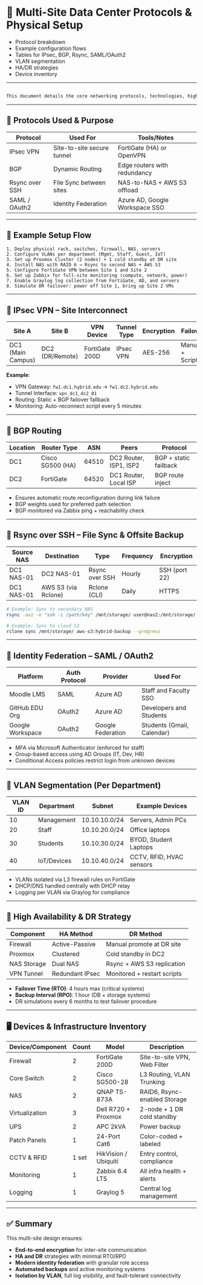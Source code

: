 # 🏢 Multi-Site Data Center Protocols & Physical Setup

* Protocol breakdown
* Example configuration flows
* Tables for IPsec, BGP, Rsync, SAML/OAuth2
* VLAN segmentation
* HA/DR strategies
* Device inventory

---

````markdown

This document details the core networking protocols, technologies, high availability (HA), disaster recovery (DR) strategies, and example flows used in a **multi-site hybrid university data center environment**.

````
---

## 🔌 Protocols Used & Purpose

| Protocol         | Used For                  | Tools/Notes                    |
|------------------|---------------------------|---------------------------------|
| IPsec VPN        | Site-to-site secure tunnel| FortiGate (HA) or OpenVPN       |
| BGP              | Dynamic Routing           | Edge routers with redundancy    |
| Rsync over SSH   | File Sync between sites   | NAS-to-NAS + AWS S3 offload     |
| SAML / OAuth2    | Identity Federation       | Azure AD, Google Workspace SSO  |

---

## 🧪 Example Setup Flow

```text
1. Deploy physical rack, switches, firewall, NAS, servers
2. Configure VLANs per department (Mgmt, Staff, Guest, IoT)
3. Set up Proxmox Cluster (2 nodes) + 1 cold standby at DR site
4. Install NAS with RAID 6 → Rsync to second NAS + AWS S3
5. Configure FortiGate VPN between Site 1 and Site 2
6. Set up Zabbix for full-site monitoring (compute, network, power)
7. Enable Graylog log collection from FortiGate, AD, and servers
8. Simulate DR failover: power off Site 1, bring up Site 2 VMs
````

---

## 🔐 IPsec VPN – Site Interconnect

| Site A            | Site B          | VPN Device     | Tunnel Type | Encryption | Failover          |
| ----------------- | --------------- | -------------- | ----------- | ---------- | ----------------- |
| DC1 (Main Campus) | DC2 (DR/Remote) | FortiGate 200D | IPsec VPN   | AES-256    | Manual + Scripted |

**Example**:

* VPN Gateway: `fw1.dc1.hybrid.edu` → `fw1.dc2.hybrid.edu`
* Tunnel Interface: `vpn_dc1_dc2_01`
* Routing: Static + BGP failover fallback
* Monitoring: Auto-reconnect script every 5 minutes

---

## 🔄 BGP Routing

| Location | Router Type      | ASN   | Peers                  | Protocol              |
| -------- | ---------------- | ----- | ---------------------- | --------------------- |
| DC1      | Cisco SG500 (HA) | 64510 | DC2 Router, ISP1, ISP2 | BGP + static failback |
| DC2      | FortiGate        | 64520 | DC1 Router, Local ISP  | BGP route inject      |

* Ensures automatic route reconfiguration during link failure
* BGP weights used for preferred path selection
* BGP monitored via Zabbix ping + reachability check

---

## 📂 Rsync over SSH – File Sync & Offsite Backup

| Source NAS | Destination         | Type           | Frequency | Encryption    |
| ---------- | ------------------- | -------------- | --------- | ------------- |
| DC1 NAS-01 | DC2 NAS-01          | Rsync over SSH | Hourly    | SSH (port 22) |
| DC1 NAS-01 | AWS S3 (via Rclone) | Rclone (CLI)   | Daily     | HTTPS         |

```bash
# Example: Sync to secondary NAS
rsync -avz -e "ssh -i /path/key" /mnt/storage/ user@nas2:/mnt/storage/

# Example: Sync to cloud S3
rclone sync /mnt/storage/ aws-s3:hybrid-backup --progress
```

---

## 👥 Identity Federation – SAML / OAuth2

| Platform         | Auth Protocol | Provider          | Used For                   |
| ---------------- | ------------- | ----------------- | -------------------------- |
| Moodle LMS       | SAML          | Azure AD          | Staff and Faculty SSO      |
| GitHub EDU Org   | OAuth2        | Azure AD          | Developers and Students    |
| Google Workspace | OAuth2        | Google Federation | Students (Gmail, Calendar) |

* MFA via Microsoft Authenticator (enforced for staff)
* Group-based access using AD Groups (IT, Dev, HR)
* Conditional Access policies restrict login from unknown devices

---

## 🧩 VLAN Segmentation (Per Department)

| VLAN ID | Department  | Subnet        | Example Devices          |
| ------- | ----------- | ------------- | ------------------------ |
| 10      | Management  | 10.10.10.0/24 | Servers, Admin PCs       |
| 20      | Staff       | 10.10.20.0/24 | Office laptops           |
| 30      | Students    | 10.10.30.0/24 | BYOD, Student Laptops    |
| 40      | IoT/Devices | 10.10.40.0/24 | CCTV, RFID, HVAC sensors |

* VLANs isolated via L3 firewall rules on FortiGate
* DHCP/DNS handled centrally with DHCP relay
* Logging per VLAN via Graylog for compliance

---

## 🔁 High Availability & DR Strategy

| Component   | HA Method       | DR Method                   |
| ----------- | --------------- | --------------------------- |
| Firewall    | Active-Passive  | Manual promote at DR site   |
| Proxmox     | Clustered       | Cold standby in DC2         |
| NAS Storage | Dual NAS        | Rsync + AWS S3 replication  |
| VPN Tunnel  | Redundant IPsec | Monitored + restart scripts |

* **Failover Time (RTO)**: 4 hours max (critical systems)
* **Backup Interval (RPO)**: 1 hour (DB + storage systems)
* DR simulations every 6 months to test failover procedure

---

## 🖥️ Devices & Infrastructure Inventory

| Device/Component | Count | Model                | Description                  |
| ---------------- | ----- | -------------------- | ---------------------------- |
| Firewall         | 2     | FortiGate 200D       | Site-to-site VPN, Web Filter |
| Core Switch      | 2     | Cisco SG500-28       | L3 Routing, VLAN Trunking    |
| NAS              | 2     | QNAP TS-873A         | RAID6, Rsync-enabled Storage |
| Virtualization   | 3     | Dell R720 + Proxmox  | 2-node + 1 DR cold standby   |
| UPS              | 2     | APC 2kVA             | Power backup                 |
| Patch Panels     | 1     | 24-Port Cat6         | Color-coded + labeled        |
| CCTV & RFID      | 1 set | HikVision / Ubiquiti | Entry control, compliance    |
| Monitoring       | 1     | Zabbix 6.4 LTS       | All infra health + alerts    |
| Logging          | 1     | Graylog 5            | Central log management       |

---

## ✅ Summary

This multi-site design ensures:

* **End-to-end encryption** for inter-site communication
* **HA and DR** strategies with minimal RTO/RPO
* **Modern identity federation** with granular role access
* **Automated backups** and active monitoring systems
* **Isolation by VLAN**, full log visibility, and fault-tolerant connectivity
  
```
